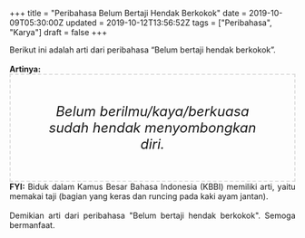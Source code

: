 +++
title = "Peribahasa Belum Bertaji Hendak Berkokok"
date = 2019-10-09T05:30:00Z
updated = 2019-10-12T13:56:52Z
tags = ["Peribahasa", "Karya"]
draft = false
+++

<div dir="ltr" style="text-align: left;" trbidi="on"><div style="text-align: justify;">Berikut ini adalah arti dari peribahasa “Belum bertaji hendak berkokok”.</div><br /><div style="text-align: justify;"><b>Artinya:</b></div><div style="border: 2px dashed #ddd; font-size: 24px; height: auto; margin: 0 auto; padding: 50px; text-align: center; width: auto;"><i>Belum berilmu/kaya/berkuasa sudah hendak menyombongkan diri.</i></div><div style="text-align: justify;"><b>FYI:</b> Biduk dalam Kamus Besar Bahasa Indonesia (KBBI) memiliki arti, yaitu memakai taji (bagian yang keras dan runcing pada kaki ayam jantan).<br /><br /></div><div style="text-align: justify;">Demikian arti dari peribahasa "Belum bertaji hendak berkokok". Semoga bermanfaat.</div></div>
